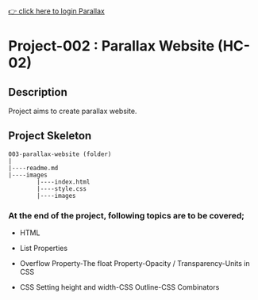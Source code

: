 [👉 click here to login Parallax](https://ilkerkr.github.io/Parallax/)

# Project-002 : Parallax Website (HC-02)

## Description
Project aims to create parallax website.

## Project Skeleton 

```
003-parallax-website (folder)
|
|----readme.md                  
|----images               
        |----index.html  
        |----style.css   
        |----images
```

### At the end of the project, following topics are to be covered;

- HTML 

- List Properties

- Overflow Property-The float Property-Opacity / Transparency-Units in CSS

- CSS Setting height and width-CSS Outline-CSS Combinators



